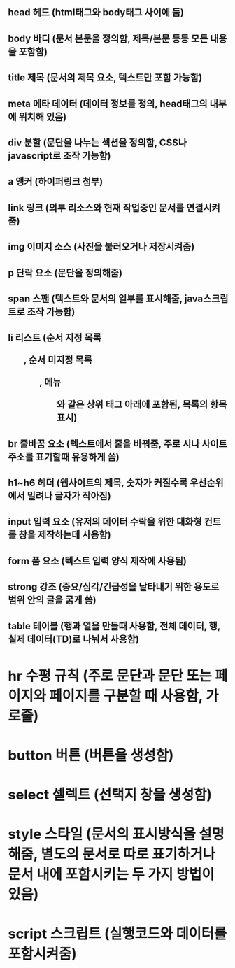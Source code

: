 ## head 헤드 (html태그와 body태그 사이에 둠)
## body 바디 (문서 본문을 정의함, 제목/본문 등등 모든 내용을 포함함)
## title 제목 (문서의 제목 요소, 텍스트만 포함 가능함)
## meta 메타 데이터 (데이터 정보를 정의, head태그의 내부에 위치해 있음)
## div 분할 (문단을 나누는 섹션을 정의함, CSS나 javascript로 조작 가능함)
## a 앵커 (하이퍼링크 첨부)
## link 링크 (외부 리소스와 현재 작업중인 문서를 연결시켜줌)
## img 이미지 소스 (사진을 불러오거나 저장시켜줌)
## p 단락 요소 (문단을 정의해줌)
## span 스팬 (텍스트와 문서의 일부를 표시해줌, java스크립트로 조작 가능함)
## li 리스트 (순서 지정 목록<ol>, 순서 미지정 목록<ul>, 메뉴<menu>와 같은 상위 태그 아래에 포함됨, 목록의 항목 표시)
## br 줄바꿈 요소 (텍스트에서 줄을 바꿔줌, 주로 시나 사이트 주소를 표기할때 유용하게 씀)
## h1~h6 헤더 (웹사이트의 제목, 숫자가 커질수록 우선순위에서 밀려나 글자가 작아짐)
## input 입력 요소 (유저의 데이터 수락을 위한 대화형 컨트롤 창을 제작하는데 사용함)
## form 폼 요소 (텍스트 입력 양식 제작에 사용됨)
## strong 강조 (중요/심각/긴급성을 낱타내기 위한 용도로 범위 안의 글을 굵게 씀)
## table 테이블 (행과 열을 만들때 사용함, 전체 데이터<table>, 행<tr>, 실제 데이터(TD)로 나눠서 사용함)
## hr 수평 규칙 (주로 문단과 문단 또는 페이지와 페이지를 구분할 때 사용함, 가로줄)
## button 버튼 (버튼을 생성함)
## select 셀렉트 (선택지 창을 생성함)
## style 스타일 (문서의 표시방식을 설명해줌, 별도의 문서로 따로 표기하거나 문서 내에 포함시키는 두 가지 방법이 있음)
## script 스크립트 (실행코드와 데이터를 포함시켜줌)